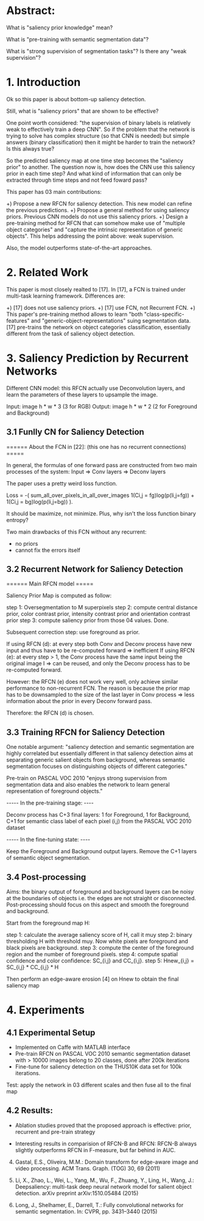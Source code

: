# Abstract:

What is "saliency prior knowledge" mean?

What is "pre-training with semantic segmentation data"?

What is "strong supervision of segmentation tasks"? Is there any "weak supervision"?

# 1. Introduction

Ok so this paper is about bottom-up saliency detection.

Still, what is "saliency priors" that are shown to be effective?

One point worth considered: "the supervision of binary labels is relatively weak to effectively train a deep CNN". So if the 
problem that the network is trying to solve has complex structure (so that CNN is needed) but simple answers (binary classification) then it might
be harder to train the network? Is this always true?

So the predicted saliency map at one time step becomes the "saliency prior" to another. The question now is, how does the CNN use this saliency prior in each
time step? And what kind of information that can only be extracted through time steps and not feed foward pass?

This paper has 03 main contributions:

+) Propose a new RFCN for saliency detection. This new model can refine the previous predictions.
+) Propose a general method for using saliency priors. Previous CNN models do not use this saliency priors.
+) Design a pre-training method for RFCN that can somehow make use of "multiple object categories" and "capture the intrinsic representation of generic objects". 
This helps addressing the point above: weak supervision. 

Also, the model outperforms state-of-the-art approaches.

# 2. Related Work

This paper is most closely realted to [17]. In [17], a FCN is trained under multi-task learning framework. Differences are:

+) [17] does not use saliency priors.
+) [17] use FCN, not Recurrent FCN.
+) This paper's pre-training method allows to learn "both "class-specific-features" and "generic-object-representations" suing segmentation data.
[17] pre-trains the network on object categories classification, essentially different from the task of saliency object detection.


# 3. Saliency Prediction by Recurrent Networks

Different CNN model: this RFCN actually use Deconvolution layers, and learn the parameters of these layers to upsample the image.

Input: image h * w * 3 (3 for RGB)
Output: image h * w * 2 (2 for Foreground and Background)

## 3.1 Funlly CN for Saliency Detection
====== About the FCN in [22]: (this one has no recurrent connections) =====

In general, the formulas of one forward pass are constructed from two main processes of the system: Input => Conv layers => Deconv layers

The paper uses a pretty weird loss function.

Loss = -( sum_all_over_pixels_in_all_over_images 1(Ci,j = fg)log(p(li,j=fg)) + 1(Ci,j = bg)log(p(li,j=bg)) ).

It should be maximize, not minimize. Plus, why isn't the loss function binary entropy?

Two main drawbacks of this FCN without any recurrent:

- no priors
- cannot fix the errors itself

## 3.2 Recurrent Network for Saliency Detection

====== Main RFCN model =====

Saliency Prior Map is computed as follow:

step 1: Oversegmentation to M superpixels
step 2: compute central distance prior, color contrast prior, intensity contrast prior and orientation contrast prior
step 3: compute saliency prior from those 04 values. Done.


Subsequent correction step: use foreground as prior. 

If using RFCN (d): at every step both Conv and Deconv process have new input and thus have to be re-computed forward => inefficient
If using RFCN (e): at every step > 1, the Conv process have the same input being the original image I => can be reused, and only the Deconv process has to be re-computed forward.

However: the RFCN (e) does not work very well, only achieve similar performance to non-recurrent FCN. The reason is because the prior map has to be downsampled to the size of
the last layer in Conv process => less information about the prior in every Deconv forward pass.

Therefore: the RFCN (d) is chosen.

## 3.3 Training RFCN for Saliency Detection

One notable argument: "saliency detection and semantic segmentation are highly correlated but essentially different in that saliency detection aims at 
separating generic salient objects from background, whereas semantic segmentation focuses on distinguishing objects of different categories."

Pre-train on PASCAL VOC 2010 "enjoys strong supervision from segmentation data and also enables the network to learn general representation of foreground objects."

----- In the pre-training stage: ----

Deconv process has C+3 final layers: 1 for Foreground, 1 for Background, C+1 for semantic class label of each pixel (i,j) from the PASCAL VOC 2010 dataset

----- In the fine-tuning state: ----

Keep the Foreground and Background output layers. Remove the C+1 layers of semantic object segmentation.

## 3.4 Post-processing

Aims: the binary output of foreground and background layers can be noisy at the boundaries of objects i.e. the edges are not straight or disconnected. Post-processing should
focus on this aspect and smooth the foreground and background.

Start from the foreground map H:

step 1: calculate the average saliency score of H, call it muy
step 2: binary thresholding H with threshold muy. Now white pixels are foreground and black pixels are background.
step 3: compute the center of the foreground region and the number of foreground pixels.
step 4: compute spatial confidence and color confidence: SC_{i,j} and CC_{i,j}.
step 5: Hnew_{i,j} = SC_{i,j} * CC_{i,j} * H

Then perform an edge-aware erosion [4] on Hnew to obtain the final saliency map

# 4. Experiments

## 4.1 Experimental Setup
- Implemented on Caffe with MATLAB interface
- Pre-train RFCN on PASCAL VOC 2010 semantic segmentation dataset with > 10000 images belong to 20 classes, done after 200k iterations
- Fine-tune for saliency detection on the THUS10K data set for 100k iterations.

Test: apply the network in 03 different scales and then fuse all to the final map

## 4.2 Results:
- Ablation studies proved that the proposed approach is effective: prior, recurrent and pre-train strategy

- Interesting results in comparision of RFCN-B and RFCN: RFCN-B always slightly outperforms RFCN in F-measure, but far behind in AUC.

4. Gastal, E.S., Oliveira, M.M.: Domain transform for edge-aware image and video
processing. ACM Trans. Graph. (TOG) 30, 69 (2011)

17. Li, X., Zhao, L., Wei, L., Yang, M., Wu, F., Zhuang, Y., Ling, H., Wang, J.:
Deepsaliency: multi-task deep neural network model for salient object detection.
arXiv preprint arXiv:1510.05484 (2015)

22. Long, J., Shelhamer, E., Darrell, T.: Fully convolutional networks for semantic
segmentation. In: CVPR, pp. 3431–3440 (2015)
